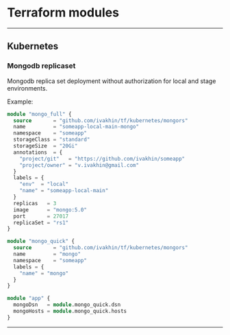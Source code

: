 # Terraform modules

---
## Kubernetes
### Mongodb replicaset

Mongodb replica set deployment without authorization for local and stage environments.

Example:
```terraform
module "mongo_full" {
  source       = "github.com/ivakhin/tf/kubernetes/mongors"
  name         = "someapp-local-main-mongo"
  namespace    = "someapp"
  storageClass = "standard"
  storageSize  = "20Gi"
  annotations  = {
    "project/git"   = "https://github.com/ivakhin/someapp"
    "project/owner" = "v.ivakhin@gmail.com"
  }
  labels = {
    "env"  = "local"
    "name" = "someapp-local-main"
  }
  replicas   = 3
  image      = "mongo:5.0"
  port       = 27017
  replicaSet = "rs1"
}

module "mongo_quick" {
  source       = "github.com/ivakhin/tf/kubernetes/mongors"
  name         = "mongo"
  namespace    = "someapp"
  labels = {
    "name" = "mongo"
  }
}

module "app" {
  mongoDsn   = module.mongo_quick.dsn
  mongoHosts = module.mongo_quick.hosts
}
```
---